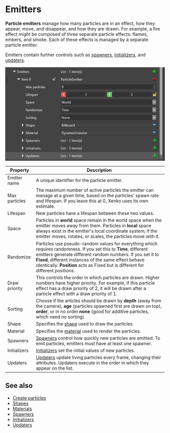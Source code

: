 # Emitters

**Particle emitters** manage how many particles are in an effect, how they appear, move, and disappear, and how they are drawn. For example, a fire effect might be composed of three separate particle effects: flames, embers, and smoke. Each of these effects is managed by a separate particle emitter.

Emitters contain further controls such as [spawners](spawners.md), [initializers](initializers.md), and [updaters](updaters.md).

![media/particles-reference-emitters-1.png](media/particles-reference-emitters-1.png) 

| Property         | Description                                                                                            |
| ---------------- | ------------------------------------------------------------------------------------------------------ |
| Emitter name | A unique identifier for the particle emitter. |
| Max particles    | The maximum number of active particles the emitter can manage at a given time, based on the particles' spawn rate and lifespan. If you leave this at 0, Xenko uses its own estimate.                                                           |
| Lifespan         | New particles have a lifespan between these two values.                                    |
| Space            | Particles in **world** space remain in the world space when the emitter moves away from them. Particles in **local** space always exist in the emitter's local coordinate system; if the emitter moves, rotates, or scales, the particles move with it. |
| Randomize        | Particles use pseudo-random values for everything which requires randomness. If you set this to **Time**, different emitters generate different random numbers. If you set it to **Fixed**, different instances of the same effect behave identically. **Position** acts as Fixed but is different for different positions.                              |
| Draw priority|  This controls the order in which particles are drawn. Higher numbers have higher priority. For example, if this particle effect has a draw priority of 2, it will be drawn after a particle effect with a draw priority of 1.
| Sorting          | Choose if the articles should be drawn by **depth** (away from the camera), **age** (particles spawned first are drawn on top), **order**, or in no order **none** (good for additive particles, which need no sorting). |
| Shape            | Specifies the [shape](shapes.md) used to draw the particles.     |
| Material         | Specifies the [material](materials.md) used to render the particles.          |
| Spawners         | [Spawners](spawners.md) control how quickly new particles are emitted. To emit particles, emitters must have at least one spawner. |
| Initializers     | [Initializers](initializers.md) set the initial values of new particles. |
| Updaters         | [Updaters](updaters.md) update living particles every frame, changing their attributes. Updaters execute in the order in which they appear on the list.             |

## See also
* [Create particles](create-particles.md)
* [Shapes](shapes.md)
* [Materials](materials.md)
* [Spawners](spawners.md)
* [Initializers](initializers.md)
* [Updaters](updaters.md)